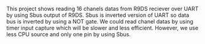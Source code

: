 This project shows reading 16 chanels datas from R9DS reciever over UART by using Sbus output of R9DS. Sbus is inverted version of UART so data bus is inverted 
by using a NOT gate. We could read chanel datas by using timer input capture which will be slower and less efficient. However, we use less CPU source and only one pin
by using Sbus.
